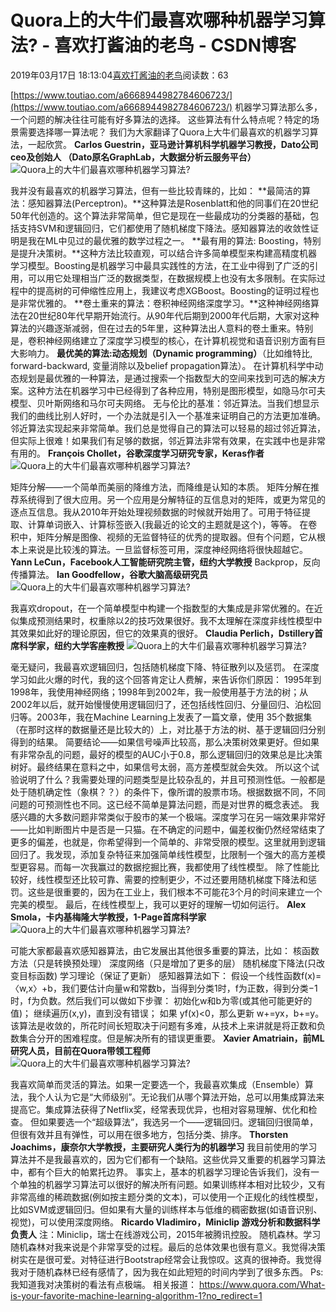 
# Quora上的大牛们最喜欢哪种机器学习算法? - 喜欢打酱油的老鸟 - CSDN博客


2019年03月17日 18:13:04[喜欢打酱油的老鸟](https://me.csdn.net/weixin_42137700)阅读数：63


[https://www.toutiao.com/a6668944982784606723/](https://www.toutiao.com/a6668944982784606723/)
机器学习算法那么多，一个问题的解决往往可能有好多算法的选择。
这些算法有什么特点呢？特定的场景需要选择哪一算法呢？
我们为大家翻译了Quora上大牛们最喜欢的机器学习算法，一起欣赏。
**Carlos Guestrin，亚马逊计算机科学机器学习教授，Dato公司ceo及创始人 （Dato原名GraphLab，大数据分析云服务平台）**
![Quora上的大牛们最喜欢哪种机器学习算法?](http://p1.pstatp.com/large/pgc-image/9bb2b908d5604134a03c4589f656cfbc)

我并没有最喜欢的机器学习算法，但有一些比较青睐的，比如：
**最简洁的算法：感知器算法(Perceptron)。**这种算法是Rosenblatt和他的同事们在20世纪50年代创造的。这个算法非常简单，但它是现在一些最成功的分类器的基础，包括支持SVM和逻辑回归，它们都使用了随机梯度下降法。感知器算法的收敛性证明是我在ML中见过的最优雅的数学过程之一。
**最有用的算法: Boosting，特别是提升决策树。**这种方法比较直观，可以结合许多简单模型来构建高精度机器学习模型。Boosting是机器学习中最具实践性的方法，在工业中得到了广泛的引用，可以用它处理相当广泛的数据类型，在数据规模上也没有太多限制。在实际过程中的提高树的可伸缩性应用上，我建议考虑XGBoost。Boosting的证明过程也是非常优雅的。
**卷土重来的算法：卷积神经网络深度学习。**这种神经网络算法在20世纪80年代早期开始流行。从90年代后期到2000年代后期，大家对这种算法的兴趣逐渐减弱，但在过去的5年里，这种算法出人意料的卷土重来。特别是，卷积神经网络建立了深度学习模型的核心，在计算机视觉和语音识别方面有巨大影响力。
**最优美的算法:动态规划（Dynamic programming）**（比如维特比, forward-backward, 变量消除以及belief propagation算法）。
在计算机科学中动态规划是最优雅的一种算法，是通过搜索一个指数型大的空间来找到可选的解决方案。这种方法在机器学习中已经得到了各种应用，特别是图形模型，如隐马尔可夫模型、贝叶斯网络和马尔可夫网络。
无与伦比的基准：邻近算法。当我们想显示我们的曲线比别人好时，一个办法就是引入一个基准来证明自己的方法更加准确。邻近算法实现起来非常简单。我们总是觉得自己的算法可以轻易的超过邻近算法，但实际上很难！如果我们有足够的数据，邻近算法非常有效果，在实践中也是非常有用的。
**François Chollet，谷歌深度学习研究专家，Keras作者**
![Quora上的大牛们最喜欢哪种机器学习算法?](http://p1.pstatp.com/large/pgc-image/b6c128d4892b4ef99fc3a8adab902d90)

矩阵分解——一个简单而美丽的降维方法，而降维是认知的本质。
矩阵分解在推荐系统得到了很大应用。另一个应用是分解特征的互信息对的矩阵，或更为常见的逐点互信息。我从2010年开始处理视频数据的时候就开始用了。可用于特征提取、计算单词嵌入、计算标签嵌入(我最近的论文的主题就是这个)，等等。
在卷积中，矩阵分解是图像、视频的无监督特征的优秀的提取器。但有个问题，它从根本上来说是比较浅的算法。一旦监督标签可用，深度神经网络将很快超越它。
**Yann LeCun，Facebook人工智能研究院主管，纽约大学教授**
Backprop，反向传播算法。
**Ian Goodfellow，谷歌大脑高级研究员**
![Quora上的大牛们最喜欢哪种机器学习算法?](http://p1.pstatp.com/large/pgc-image/0e16ab423e99450d92f4cfad66355fb5)

我喜欢dropout，在一个简单模型中构建一个指数型的大集成是非常优雅的。在近似集成预测结果时，权重除以2的技巧效果很好。我不太理解在深度非线性模型中其效果如此好的理论原因，但它的效果真的很好。
**Claudia Perlich，Dstillery首席科学家，纽约大学客座教授**
![Quora上的大牛们最喜欢哪种机器学习算法?](http://p1.pstatp.com/large/pgc-image/69222c477939451081227025affda863)

毫无疑问，我最喜欢逻辑回归，包括随机梯度下降、特征散列以及惩罚。
在深度学习如此火爆的时代，我的这个回答肯定让人费解，来告诉你们原因：
1995年到1998年，我使用神经网络；1998年到2002年，我一般使用基于方法的树；从2002年以后，就开始慢慢使用逻辑回归了，还包括线性回归、分量回归、泊松回归等。2003年，我在Machine Learning上发表了一篇文章，使用 35个数据集（在那时这样的数据量还是比较大的）上，对比基于方法的树、基于逻辑回归分别得到的结果。
简要结论——如果信号噪声比较高，那么决策树效果更好。但如果有非常杂乱的问题，最好的模型的AUC小于0.8，那么逻辑回归的效果总是比决策树好。最终结果在意料之中，如果信号太弱，高方差模型就会失效。
所以这个试验说明了什么？我需要处理的问题类型是比较杂乱的，并且可预测性低。一般都是处于随机确定性（象棋？？）的条件下，像所谓的股票市场。根据数据不同，不同问题的可预测性也不同。这已经不简单是算法问题，而是对世界的概念表述。
我感兴趣的大多数问题非常类似于股市的某一个极端。深度学习在另一端效果非常好——比如判断图片中是否是一只猫。在不确定的问题中，偏差权衡仍然经常结束了更多的偏差，也就是，你希望得到一个简单的、非常受限的模型。这里就用到逻辑回归了。我发现，添加复杂特征来加强简单线性模型，比限制一个强大的高方差模型更容易。而每一次我赢过的数据挖掘比赛，我都使用了线性模型。
除了性能比较好，线性模型还比较可靠、需要的控制更少，不过还要用随机梯度下降法和惩罚。这些是很重要的，因为在工业上，我们根本不可能花3个月的时间来建立一个完美的模型。
最后，在线性模型上，我可以更好的理解一切如何运行。
**Alex Smola，卡内基梅隆大学教授，1-Page首席科学家**
![Quora上的大牛们最喜欢哪种机器学习算法?](http://p1.pstatp.com/large/pgc-image/1519b1a5dc2e47d7bbec8d1ad618f731)

可能大家都最喜欢感知器算法，由它发展出其他很多重要的算法，比如：
核函数方法（只是转换预处理）
深度网络（只是增加了更多的层）
随机梯度下降法(只改变目标函数)
学习理论（保证了更新）
感知器算法如下：
假设一个线性函数f(x)=〈w,x〉+b，我们要估计向量w和常数b，当得到分类1时，f为正数，得到分类−1时，f为负数。然后我们可以做如下步骤：
初始化w和b为零(或其他可能更好的值)；
继续遍历(x,y)，直到没有错误；
如果 yf(x)<0，那么更新 w+=yx，b+=y。
该算法是收敛的，所花时间长短取决于问题有多难，从技术上来讲就是将正数和负数集合分开的困难程度。但是解决所有的错误更重要。
**Xavier Amatriain，前ML研究人员，目前在Quora带领工程师**
![Quora上的大牛们最喜欢哪种机器学习算法?](http://p3.pstatp.com/large/pgc-image/224564088bdd4232bc624cb18dec730d)

我喜欢简单而灵活的算法。如果一定要选一个，我最喜欢集成（Ensemble）算法，我个人认为它是“大师级别”。无论我们从哪个算法开始，总可以用集成算法来提高它。集成算法获得了Netflix奖，经常表现优异，也相对容易理解、优化和检查。
但如果要选一个“超级算法”，我选另一个——逻辑回归。逻辑回归很简单，但很有效并且有弹性，可以用在很多地方，包括分类、排序。
**Thorsten Joachims，康奈尔大学教授，主要研究人类行为的机器学习**
我目前使用的学习算法并不是我最喜欢的，因为它们都有一个缺陷。这些优异又重要的机器学习算法中，都有个巨大的帕累托边界。
事实上，基本的机器学习理论告诉我们，没有一个单独的机器学习算法可以很好的解决所有问题。如果训练样本相对比较少，又有非常高维的稀疏数据(例如按主题分类的文本)，可以使用一个正规化的线性模型，比如SVM或逻辑回归。但如果有大量的训练样本与低维的稠密数据(如语音识别、视觉)，可以使用深度网络。
**Ricardo Vladimiro，Miniclip 游戏分析和数据科学负责人**
注：Miniclip，瑞士在线游戏公司，2015年被腾讯控股。
随机森林。学习随机森林对我来说是个非常享受的过程。最后的总体效果也很有意义。我觉得决策树实在是很可爱。对特征进行Bootstrap经常会让我惊叹。这真的很神奇。我觉得我对于随机森林已经有感情了，因为我在如此短短的时间内学到了很多东西。
Ps:我知道我对决策树的看法有点极端。
相关报道：
https://www.quora.com/What-is-your-favorite-machine-learning-algorithm-1?no_redirect=1

